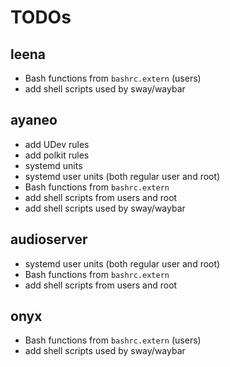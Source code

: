 # TODOs

## leena

* Bash functions from `bashrc.extern` (users)
* add shell scripts used by sway/waybar

## ayaneo

* add UDev rules
* add polkit rules
* systemd units
* systemd user units (both regular user and root)
* Bash functions from `bashrc.extern`
* add shell scripts from users and root
* add shell scripts used by sway/waybar

## audioserver

* systemd user units (both regular user and root)
* Bash functions from `bashrc.extern`
* add shell scripts from users and root

## onyx

* Bash functions from `bashrc.extern` (users)
* add shell scripts used by sway/waybar
